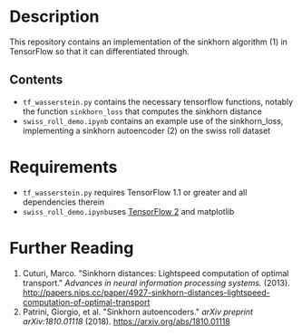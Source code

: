 # Description

This repository contains an implementation of the sinkhorn algorithm (1) in TensorFlow so that it can differentiated through.

## Contents

* `tf_wasserstein.py` contains the necessary tensorflow functions, notably the function `sinkhorn_loss` that computes the sinkhorn distance
* `swiss_roll_demo.ipynb` contains an example use of the sinkhorn_loss, implementing a sinkhorn autoencoder (2) on the swiss roll dataset

# Requirements

* `tf_wasserstein.py` requires TensorFlow 1.1 or greater and all dependencies therein
* `swiss_roll_demo.ipynb`uses [TensorFlow 2](https://www.tensorflow.org/alpha/guide/effective_tf2) and matplotlib

# Further Reading

1. Cuturi, Marco. "Sinkhorn distances: Lightspeed computation of optimal transport." *Advances in neural information processing systems.* (2013). http://papers.nips.cc/paper/4927-sinkhorn-distances-lightspeed-computation-of-optimal-transport
2. Patrini, Giorgio, et al. "Sinkhorn autoencoders." *arXiv preprint arXiv:1810.01118* (2018). https://arxiv.org/abs/1810.01118
